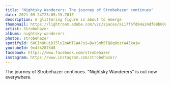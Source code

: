 ```yaml
---
title: "Nightsky Wanderers: The journey of Strobehazer continues"
date: 2021-09-24T23:05:15.701Z
description: A glittering figure is about to emerge
thumbnail: https://lightroom.adobe.com/v2c/spaces/a117fbfd04a24df08b00dc7343422215/assets/2268d4c364beccfa44936b31e806b6a7/revisions/527a73b5846044ea9dc61f4ab26c144a/renditions/2f3f23a1f7589488f591c38783d4c279
artist: Strobehazer
albums: nightsky-wanderers
photos: strobehazer
spotifyId: 60CIhUHujDJ5luZnAMT1WA?si=BwYSmh5TQ8qOozYa4ZkAjw
youtubeId: 9e4tk287Xd8
facebook: https://www.facebook.com/strobehazer
instagram: https://www.instagram.com/strobehazer/
---
```



The journey of Strobehazer continues. "Nightsky Wanderers" is out now everywhere. 